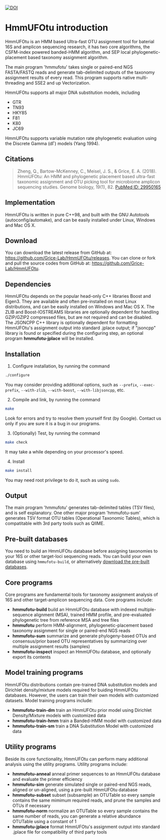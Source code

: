[![DOI](https://zenodo.org/badge/45686296.svg)](https://zenodo.org/badge/latestdoi/45686296)

HmmUFOtu introduction
=====================
HmmUFOtu is an HMM based Ultra-fast OTU assignment tool for baterial 16S and amplicon sequencing research,
it has two core algorithms, the CSFM-index powered banded-HMM algorithm,
and SEP local phylogenetic-placement based taxonomy assignment algorithm.

The main program 'hmmufotu' takes single or paired-end NGS FASTA/FASTQ reads and generate tab-delimited outputs of the taxonomy assignment results of every read. This program supports native multi-threading and SSE2 and up Vectorization.

HmmUFOtu supports all major DNA substitution models, including
* GTR
* TN93
* HKY85
* F81
* K80
* JC69

HmmUFOtu supports variable mutation rate phylogenetic evaluation using the Discrete Gamma (dΓ) models (Yang 1994).

Citations
---------
> Zheng, Q., Bartow-McKenney, C., Meisel, J. S., & Grice, E. A. (2018). HmmUFOtu: An HMM and phylogenetic placement based ultra-fast taxonomic assignment and OTU picking tool for microbiome amplicon sequencing studies. Genome biology, 19(1), 82. [PubMed ID:     29950165](https://www.ncbi.nlm.nih.gov/pubmed/29950165)

Implementation
--------------
HmmUFOtu is written in pure C++98, and built with the GNU Autotools (autoconfig/automake), and can be easily installed under Linux, Windows and Mac OS X.

Download
--------
You can download the latest release from GitHub at: https://github.com/Grice-Lab/HmmUFOtu/releases.
You can clone or fork and pull the source codes from GitHub at: https://github.com/Grice-Lab/HmmUFOtu.

Dependencies
------------
HmmUFOtu depends on the popular head-only C++ libraries Boost and Eigen3. They are available and often pre-installed on most Linux distributions, and can be easily installed on Windows and Mac OS X.
The ZLIB and Boost-IOSTREAMS libraries are optionally dependent for handling GZIP/GZIP2 compressed files, but are not required and can be disabled.
The JSONCPP C++ library is optionally dependent for formatting HmmUFOtu's assignment output into standard .jplace output; if "jsoncpp" library is found or specified during the configuring step, an optional program **hmmufotu-jplace** will be installed.

Installation
------------
1. Configure installation, by running the command
```bash
./configure
```
You may consider providing additional options, such as `--prefix`, `--exec-prefix`,
`--with-zlib`, `--with-boost`, `--with-libjsoncpp`, etc.

2. Compile and link, by running the command
```bash
make
```
Look for errors and try to resolve them yourself first (by Google).
Contact us only if you are sure it is a bug in our programs.

3. (Optionally) Test, by running the command
```bash
make check
```
It may take a while depending on your processor's speed.

4. Install
```bash
make install
```
You may need root privilege to do it, such as using `sudo`.

Output
------
The main program 'hmmufotu' generates tab-delimited tables (TSV files), and is self explanatory.
One other major program 'hmmufotu-sum' generates TSV format OTU tables (Operational Taxonomic Tables), which is compatitable with 3rd party tools such as QIIME.

Pre-built databases
-------------------
You need to build an HmmUFOtu database before assigning taxonomies to your 16S or other target-loci sequencing reads. You can build your own database using `hmmufotu-build`, or alternatively [download the pre-built databases](https://www.med.upenn.edu/gricelab/hmmufotu.html#databases "Pre-built databases").

Core programs
-------------
Core programs are fundamental tools for taxonomy assignment analysis of 16S and other target-amplicon sequencing data.
Core programs include:
* **hmmufotu-build**		build an HmmUFOtu database with indexed multiple-sequence alignment (MSA), trained HMM profile, and pre-evaluated phylogenetic tree from reference MSA and tree files
* **hmmufotu**			perform HMM-alignment, phylogenetic-placement based taxonomy assignment for single or paired-end NGS reads
* **hmmufotu-sum**		summarize and generate phylogeny-based OTUs and consensus/prior based OTU representatives by summarizing over multiple assignment results (samples)
* **hmmufotu-inspect**		inspect an HmmUFOtu database, and optionally export its contents

Model training programs
-----------------------
HmmUFOtu distributions contain pre-trained DNA substitution models and Dirichlet density/mixture models required for buiding HmmUFOtu databases.
However, the users can train their own models with customized datasets.
Model training programs include:
* **hmmufotu-train-dm**		train an HmmUFOtu prior model using Dirichlet Density/Mixture models with customized data
* **hmmufotu-train-hmm**	train a Banded-HMM model with customized data
* **hmmufotu-train-sm**		train a DNA Substitution Model with customized data

Utility programs
-------------------------
Beside its core functionality, HmmUFOtu can perform many additional analysis using the utility programs.
Utility programs include:
* **hmmufotu-anneal**		anneal primer sequences to an HmmUFOtu database and evaluate the primer efficiency
* **hmmufotu-sim**		generate simulated single or paired-end NGS reads, aligned or un-aligned, using a pre-built HmmUFOtu database
* **hmmufotu-subset**		subset (subsample) an OTUTable so every sample contains the same mimimum required reads, and prune the samples and OTUs if necessary
* **hmmufotu-norm**		normalize an OTUTable so every sample contains the same number of reads, you can generate a relative abundance OTUTable using a constant of 1
* **hmmufotu-jplace**  format HmmUFOtu's assignment output into standard .jplace file for compatibility of third party tools

